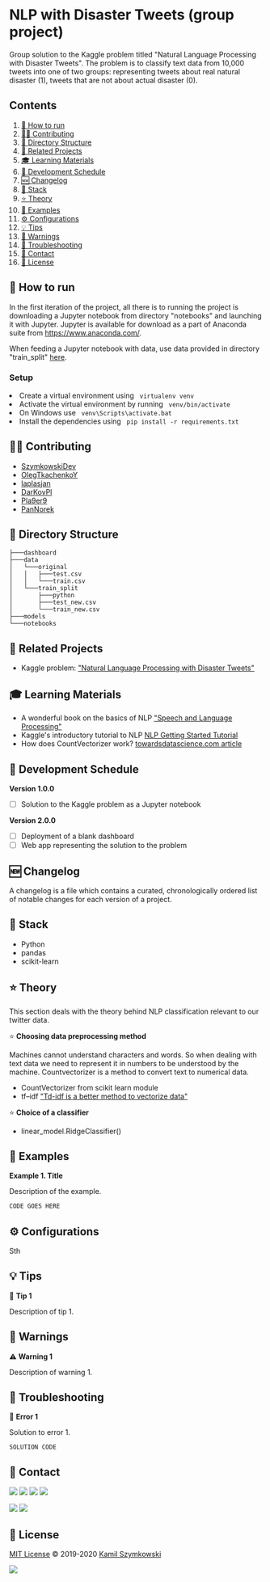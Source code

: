 
# NLP with Disaster Tweets (group project)
Group solution to the Kaggle problem titled "Natural Language Processing with Disaster Tweets". The problem is to classify text data from 10,000 tweets into one of two groups: representing tweets about real natural disaster (1), tweets that are not about actual disaster (0).

## Contents
1. [🚀 How to run](#-How-to-run)
2. [👨‍💻 Contributing](#-Contributing)
3. [📂 Directory Structure](#-Directory-Structure)
4. [🔗 Related Projects](#-Related-Projects)
5. [🎓 Learning Materials](#-Learning-Materials)
6. [📅 Development Schedule](#-Development-Schedule)
7. [🆕 Changelog](#-Changelog)
8. [🤖 Stack](#-Stack)
9. [⭐ Theory](#-Theory)
10. [📝 Examples](#-Examples)
11. [⚙ Configurations](#-Configurations)
12. [💡 Tips](#-Tips)
13. [🚧 Warnings](#-Warnings)
14. [🧰 Troubleshooting](#-Troubleshooting)
15. [📧 Contact](#-Contact)
16. [📄 License](#-License)

## 🚀 How to run
In the first iteration of the project, all there is to running the project is downloading a Jupyter notebook from directory "notebooks" and launching it with Jupyter.
Jupyter is available for download as a part of Anaconda suite from https://www.anaconda.com/.

When feeding a Jupyter notebook with data, use data provided in directory "train_split" [here](https://github.com/SzymkowskiDev/nlp-disaster-tweets/tree/master/data/train_split).

### Setup
<li>Create a virtual environment using <code> virtualenv venv </code>
<li>Activate the virtual environment by running <code> venv/bin/activate </code>
<li>On Windows use <code> venv\Scripts\activate.bat </code>
<li>Install the dependencies using <code> pip install -r requirements.txt </code>

## 👨‍💻 Contributing
* [SzymkowskiDev](https://github.com/SzymkowskiDev)
* [OlegTkachenkoY](https://github.com/OlegTkachenkoY)
* [laplasjan](https://github.com/laplasjan)
* [DarKovPl](https://github.com/DarKovPl)
* [Pla9er9](https://github.com/Pla9er9)
* [PanNorek](https://github.com/PanNorek)

## 📂 Directory Structure
    ├───dashboard
    ├───data
    │   └───original
    │   │   ├───test.csv
    │   │   └───train.csv
    │   └───train_split
    │       ├───python
    │       ├───test_new.csv
    │       └───train_new.csv
    ├───models    
    └───notebooks

## 🔗 Related Projects
* Kaggle problem: ["Natural Language Processing with Disaster Tweets"](https://www.kaggle.com/competitions/nlp-getting-started/overview)

## 🎓 Learning Materials
* A wonderful book on the basics of NLP ["Speech and Language Processing"](https://web.stanford.edu/~jurafsky/slp3/)
* Kaggle's introductory tutorial to NLP [NLP Getting Started Tutorial](https://www.kaggle.com/code/philculliton/nlp-getting-started-tutorial/notebook)
* How does CountVectorizer work? [towardsdatascience.com article](https://towardsdatascience.com/basics-of-countvectorizer-e26677900f9c)

## 📅 Development Schedule
**Version 1.0.0**

- [ ] Solution to the Kaggle problem as a Jupyter notebook

**Version 2.0.0**

- [ ] Deployment of a blank dashboard
- [ ] Web app representing the solution to the problem

## 🆕 Changelog
A changelog is a file which contains a curated, chronologically ordered list of notable changes for each version of a project.

## 🤖 Stack
* Python
* pandas
* scikit-learn

## ⭐ Theory
This section deals with the theory behind NLP classification relevant to our twitter data.

⭐ **Choosing data preprocessing method**

Machines cannot understand characters and words. So when dealing with text data we need to represent it in numbers to be understood by the machine. Countvectorizer is a method to convert text to numerical data.
    
* CountVectorizer from scikit learn module
* tf–idf ["Td-idf is a better method to vectorize data"](https://towardsdatascience.com/basics-of-countvectorizer-e26677900f9c)
    
⭐ **Choice of a classifier**
    
* linear_model.RidgeClassifier()

## 📝 Examples
**Example 1. Title**

Description of the example.
```javascript
CODE GOES HERE
```
  
## ⚙ Configurations
Sth

## 💡 Tips
💭 **Tip 1**

Description of tip 1.

## 🚧 Warnings

⚠️ **Warning 1**

Description of warning 1.

## 🧰 Troubleshooting
🚩 **Error 1**

Solution to error 1.

``` SOLUTION CODE ```

## 📧 Contact
[![](https://img.shields.io/twitter/url?label=/SzymkowskiDev&style=social&url=https%3A%2F%2Ftwitter.com%2FSzymkowskiDev)](https://twitter.com/SzymkowskiDev) [![](https://img.shields.io/twitter/url?label=/kamil-szymkowski/&logo=linkedin&logoColor=%230077B5&style=social&url=https%3A%2F%2Fwww.linkedin.com%2Fin%2Fkamil-szymkowski%2F)](https://www.linkedin.com/in/kamil-szymkowski/) [![](https://img.shields.io/twitter/url?label=@szymkowskidev&logo=medium&logoColor=%23292929&style=social&url=https%3A%2F%2Fmedium.com%2F%40szymkowskidev)](https://medium.com/@szymkowskidev) [![](https://img.shields.io/twitter/url?label=/SzymkowskiDev&logo=github&logoColor=%23292929&style=social&url=https%3A%2F%2Fgithub.com%2FSzymkowskiDev)](https://github.com/SzymkowskiDev)

 [![](https://img.shields.io/twitter/url?label=/joanna-michalska/&logo=linkedin&logoColor=%230077B5&style=social&url=https%3A%2F%2Fwww.linkedin.com%2Fin%2FJoanna-Michalska%2F)](https://www.linkedin.com/in/joannamichalska17/) [![](https://img.shields.io/twitter/url?label=/laplasjan&logo=github&logoColor=%23292929&style=social&url=https%3A%2F%2Fgithub.com%2Flaplasjan)](https://github.com/laplasjan)
## 📄 License
[MIT License](https://choosealicense.com/licenses/mit/) ©️ 2019-2020 [Kamil Szymkowski](https://github.com/SzymkowskiDev "Get in touch!")

[![](https://img.shields.io/badge/license-MIT-green?style=plastic)](https://choosealicense.com/licenses/mit/)





